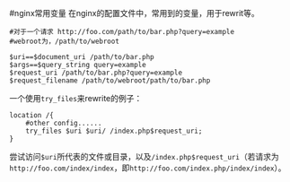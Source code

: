 #nginx常用变量
在nginx的配置文件中，常用到的变量，用于rewrit等。
```
#对于一个请求 http://foo.com/path/to/bar.php?query=example
#webroot为，/path/to/webroot

$uri==$document_uri /path/to/bar.php
$args==$query_string query=example
$request_uri /path/to/bar.php?query=example
$request_filename /path/to/webroot/path/to/bar.php
```

一个使用`try_files`来rewrite的例子：
```
location /{
    #other config......
    try_files $uri $uri/ /index.php$request_uri;
}
```
尝试访问`$uri`所代表的文件或目录，以及`/index.php$request_uri`（若请求为`http://foo.com/index/index`，即`http://foo.com/index.php/index/index`）。